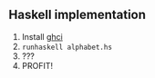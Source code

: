 ## Haskell implementation

1. Install [ghci](https://www.haskell.org/downloads/)
2. `runhaskell alphabet.hs`
3. ???
4. PROFIT!
